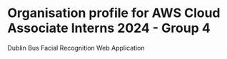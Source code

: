 # Organisation profile for AWS Cloud Associate Interns 2024 - Group 4

Dublin Bus Facial Recognition Web Application
